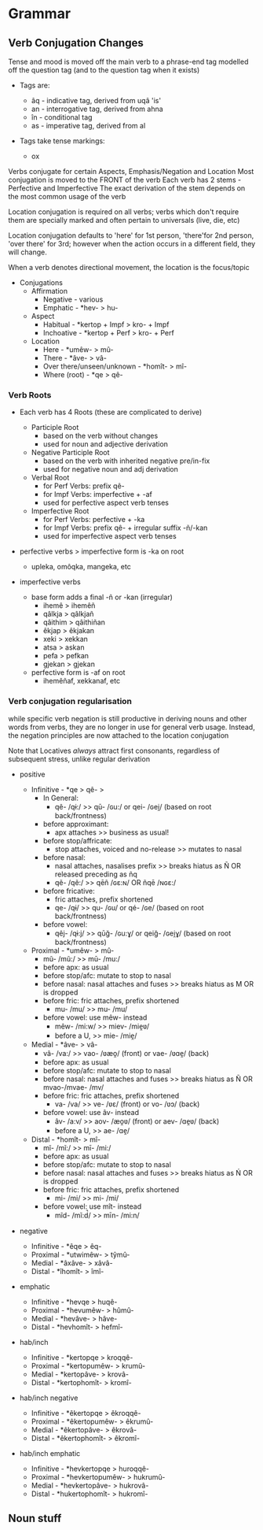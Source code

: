 # Grammar

## Verb Conjugation Changes

Tense and mood is moved off the main verb to a phrase-end tag modelled off the question tag (and to the question tag when it exists)

- Tags are:
  - âq - indicative tag, derived from uqâ 'is'
  - an - interrogative tag, derived from ahna
  - în - conditional tag
  - as - imperative tag, derived from al

- Tags take tense markings:
  - ox

Verbs conjugate for certain Aspects, Emphasis/Negation and Location
Most conjugation is moved to the FRONT of the verb
Each verb has 2 stems - Perfective and Imperfective
The exact derivation of the stem depends on the most common usage of the verb

Location conjugation is required on all verbs; verbs which don't require them are specially marked and often pertain to universals (live, die, etc)

Location conjugation defaults to 'here' for 1st person, 'there'for 2nd person, 'over there' for 3rd; however when the action occurs in a different field, they will change.

When a verb denotes directional movement, the location is the focus/topic

- Conjugations
  - Affirmation
    - Negative - various
    - Emphatic - *hev- > hu-
  - Aspect
    - Habitual - *kertop + Impf > kro- + Impf
    - Inchoative - *kertop + Perf > kro- + Perf
  - Location
    - Here - *umêw- > mû-
    - There - *âve- > vâ-
    - Over there/unseen/unknown - *homît- > mî-
    - Where (root) - *qe > qê-

### Verb Roots

- Each verb has 4 Roots (these are complicated to derive)
  - Participle Root
    - based on the verb without changes
    - used for noun and adjective derivation
  - Negative Participle Root
    - based on the verb with inherited negative pre/in-fix
    - used for negative noun and adj derivation
  - Verbal Root
    - for Perf Verbs: prefix qê-
    - for Impf Verbs: imperfective + -af
    - used for perfective aspect verb tenses
  - Imperfective Root
    - for Perf Verbs: perfective + -ka
    - for Impf Verbs: prefix qê- + irregular suffix -ñ/-kan
    - used for imperfective aspect verb tenses

- perfective verbs > imperfective form is -ka on root
  - upleka, omôqka, mangeka, etc
- imperfective verbs
  - base form adds a final -ñ or -kan (irregular)
    - ihemê > ihemêñ
    - qâlkja > qâlkjañ
    - qâithim > qâithiñan
    - êkjap > êkjakan
    - xeki > xekkan
    - atsa > askan
    - pefa > pefkan
    - gjekan > gjekan
  - perfective form is -af on root
    - ihemêñaf, xekkanaf, etc  

### Verb conjugation regularisation

while specific verb negation is still productive in deriving nouns and other words from verbs, they are no longer in use for general verb usage.  Instead, the negation principles are now attached to the location conjugation

Note that Locatives *always* attract first consonants, regardless of subsequent stress, unlike regular derivation

- positive
  - Infinitive - *qe > qê- >
    - In General:
      - qê- /qɨ:/ >> qū- /ɢu:/ or qei- /ɢei̯/ (based on root back/frontness)
    - before approximant:
      - apx attaches >> business as usual!
    - before stop/affricate:
      - stop attaches, voiced and no-release >> mutates to nasal
    - before nasal:
      - nasal attaches, nasalises prefix >> breaks hiatus as Ñ OR released preceding as ñq
      - qẽ- /qẽ:/ >> qēñ /ɢɛ:ɴ/ OR ñqē /ɴɢɛ:/
    - before fricative:
      - fric attaches, prefix shortened
      - qe- /qɨ/ >> qu- /ɢu/ or qé- /ɢe/ (based on root back/frontness)
    - before vowel:
      - qêj- /qɨ:j/ >> qūğ- /ɢu:ɣ/ or qeiğ- /ɢei̯ɣ/ (based on root back/frontness)
  - Proximal - *umêw- > mû-
    - mũ- /mũ:/ >> mū- /mu:/
    - before apx: as usual
    - before stop/afc: mutate to stop to nasal
    - before nasal: nasal attaches and fuses >> breaks hiatus as M OR is dropped
    - before fric: fric attaches, prefix shortened
      - mu- /mu/ >> mu- /mu/
    - before vowel: use mêw- instead
      - mêw- /mi:w/ >> miev- /mie̯ʋ/
      - before a U, >> mie- /mie̯/
  - Medial - *âve- > vâ-
    - vâ- /va:/ >> vao- /ʋæo̯/ (front) or vae- /ʋɑe̯/ (back)
    - before apx: as usual
    - before stop/afc: mutate to stop to nasal
    - before nasal: nasal attaches and fuses >> breaks hiatus as Ñ OR mvao-/mvae- /mv/
    - before fric: fric attaches, prefix shortened
      - va- /va/ >> ve- /ʋɛ/ (front) or vo- /ʋɔ/ (back)
    - before vowel: use âv- instead
      - âv- /a:v/ >> aov- /æo̯ʋ/ (front) or aev- /ɑe̯ʋ/ (back)
      - before a U, >> ae- /ɑe̯/
  - Distal - *homît- > mî-
    - mĩ- /mĩ:/ >> mī- /mi:/
    - before apx: as usual
    - before stop/afc: mutate to stop to nasal
    - before nasal: nasal attaches and fuses >> breaks hiatus as Ń OR is dropped
    - before fric: fric attaches, prefix shortened
      - mi- /mi/ >> mi- /mi/
    - before vowel: use mît- instead
      - mĩd- /mĩ:d̚/ >> mīn- /mi:n/

- negative
  - Infinitive - *êqe > êq-
  - Proximal - *utwimêw- > tŷmû-
  - Medial - *âxâve- > xâvâ-
  - Distal - *îhomît- > îmî-
- emphatic
  - Infinitive - *hevqe > huqê-
  - Proximal - *hevumêw- > hûmû-
  - Medial - *hevâve- > hâve-
  - Distal - *hevhomît- > hefmî-
- hab/inch
  - Infinitive - *kertopqe > kroqqê-
  - Proximal - *kertopumêw- > krumû-
  - Medial - *kertopâve- > krovâ-
  - Distal - *kertophomît- > kromî-
- hab/inch negative
  - Infinitive - *êkertopqe > êkroqqê-
  - Proximal - *êkertopumêw- > êkrumû-
  - Medial - *êkertopâve- > êkrovâ-
  - Distal - *êkertophomît- > êkromî-
- hab/inch emphatic
  - Infinitive - *hevkertopqe > huroqqê-
  - Proximal - *hevkertopumêw- > hukrumû-
  - Medial - *hevkertopâve- > hukrovâ-
  - Distal - *hukertophomît- > hukromî-

## Noun stuff
